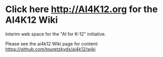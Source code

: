 # Click here http://AI4K12.org for the AI4K12 Wiki

Interim web space for the "AI for K-12" initiative.

Please see the ai4k12 Wiki page for content:
https://github.com/touretzkyds/ai4k12/wiki
